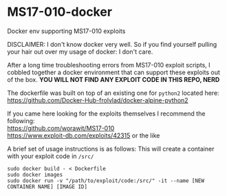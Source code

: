# MS17-010-docker
Docker env supporting MS17-010 exploits

DISCLAIMER:
I don't know docker very well. So if you find yourself pulling your hair out over my usage of docker: I don't care.

After a long time troubleshooting errors from MS17-010 exploit scripts, I cobbled together a docker environment that can support these exploits out of the box. **YOU WILL NOT FIND ANY EXPLOIT CODE IN THIS REPO, NERD**

The dockerfile was built on top of an existing one for `python2` located here:  
https://github.com/Docker-Hub-frolvlad/docker-alpine-python2  

If you came here looking for the exploits themselves I recommend the following:  
https://github.com/worawit/MS17-010  
https://www.exploit-db.com/exploits/42315 or the like  

A brief set of usage instructions is as follows:
This will create a container with your exploit code in `/src/`
```
sudo docker build - < Dockerfile
sudo docker images
sudo docker run -v "/path/to/exploit/code:/src/" -it --name [NEW CONTAINER NAME] [IMAGE ID]
```
